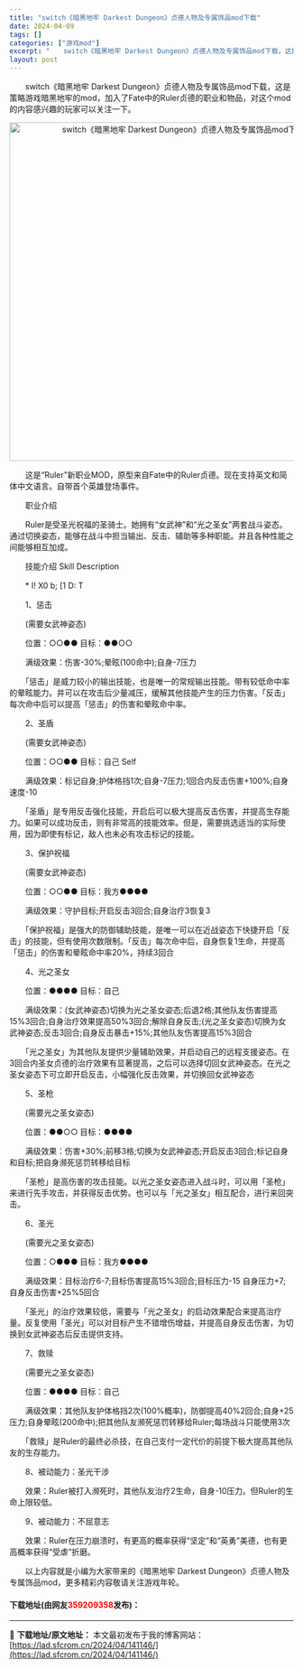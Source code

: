 ```yaml
---
title: "switch《暗黑地牢 Darkest Dungeon》贞德人物及专属饰品mod下载"
date: 2024-04-09
tags: []
categories: ["游戏mod"]
excerpt: "　　switch《暗黑地牢 Darkest Dungeon》贞德人物及专属饰品mod下载，这是策略游戏暗黑地牢的mod，加入了Fate中的Ruler贞德的职业和物品，对这个mod的内容感兴趣的玩家可以关注一下。 　　这是&ldquo;Ruler&rdquo;新职业MOD，原型来自Fate中的Rule&hellip;"
layout: post
---
```


 <p>　　switch《暗黑地牢 Darkest Dungeon》贞德人物及专属饰品mod下载，这是策略游戏暗黑地牢的mod，加入了Fate中的Ruler贞德的职业和物品，对这个mod的内容感兴趣的玩家可以关注一下。</p> <p align="center"><img align="" border="0" src="https://lad.sfcrom.cn/wp-content/uploads/2024/04/20240409_661503088e741.webp" width="600" alt="switch《暗黑地牢 Darkest Dungeon》贞德人物及专属饰品mod下载" /></p> <p>　　这是&ldquo;Ruler&rdquo;新职业MOD，原型来自Fate中的Ruler贞德。现在支持英文和简体中文语言。自带首个英雄登场事件。</p> <p>　　职业介绍</p> <p>　　Ruler是受圣光祝福的圣骑士。她拥有&ldquo;女武神&rdquo;和&ldquo;光之圣女&rdquo;两套战斗姿态。通过切换姿态，能够在战斗中担当输出、反击、辅助等多种职能。并且各种性能之间能够相互加成。</p> <p>　　技能介绍 Skill Description</p> <p>　　* I! X0 b; [1 D: T</p> <p>　　1、惩击</p> <p>　　(需要女武神姿态)</p> <p>　　位置：○○●● 目标：●●○○</p> <p>　　满级效果：伤害-30%;晕眩(100命中);自身-7压力</p> <p>　　「惩击」是威力较小的输出技能，也是唯一的常规输出技能。带有较低命中率的晕眩能力。并可以在攻击后少量减压，缓解其他技能产生的压力伤害。「反击」每次命中后可以提高「惩击」的伤害和晕眩命中率。</p> <p>　　2、圣盾</p> <p>　　(需要女武神姿态)</p> <p>　　位置：○○●● 目标：自己 Self</p> <p>　　满级效果：标记自身;护体格挡1次;自身-7压力;1回合内反击伤害+100%;自身速度-10</p> <p>　　「圣盾」是专用反击强化技能，开启后可以极大提高反击伤害，并提高生存能力。如果可以成功反击，则有非常高的技能效率。但是，需要挑选适当的实际使用，因为即使有标记，敌人也未必有攻击标记的技能。</p> <p>　　3、保护祝福</p> <p>　　(需要女武神姿态)</p> <p>　　位置：○○●● 目标：我方●●●●</p> <p>　　满级效果：守护目标;开启反击3回合;自身治疗3恢复3</p> <p>　　「保护祝福」是强大的防御辅助技能，是唯一可以在近战姿态下快捷开启「反击」的技能，但有使用次数限制。「反击」每次命中后，自身恢复1生命，并提高「惩击」的伤害和晕眩命中率20%，持续3回合</p> <p>　　4、光之圣女</p> <p>　　位置：●●●● 目标：自己</p> <p>　　满级效果：(女武神姿态)切换为光之圣女姿态;后退2格;其他队友伤害提高15%3回合;自身治疗效果提高50%3回合;解除自身反击;(光之圣女姿态)切换为女武神姿态;反击3回合;自身反击暴击+15%;其他队友伤害提高15%3回合</p> <p>　　「光之圣女」为其他队友提供少量辅助效果，并启动自己的远程支援姿态。在3回合内圣女贞德的治疗效果有显著提高，之后可以选择切回女武神姿态。在光之圣女姿态下可立即开启反击，小幅强化反击效果，并切换回女武神姿态</p> <p>　　5、圣枪</p> <p>　　(需要光之圣女姿态)</p> <p>　　位置：●●○○ 目标：●●●●</p> <p>　　满级效果：伤害+30%;前移3格;切换为女武神姿态;开启反击3回合;标记自身和目标;把自身濒死惩罚转移给目标</p> <p>　　「圣枪」是高伤害的攻击技能。以光之圣女姿态进入战斗时，可以用「圣枪」来进行先手攻击，并获得反击优势。也可以与「光之圣女」相互配合，进行来回突击。</p> <p>　　6、圣光</p> <p>　　(需要光之圣女姿态)</p> <p>　　位置：○●●● 目标：我方●●●●</p> <p>　　满级效果：目标治疗6-7;目标伤害提高15%3回合;目标压力-15 自身压力+7;自身反击伤害+25%5回合</p> <p>　　「圣光」的治疗效果较低，需要与「光之圣女」的启动效果配合来提高治疗量。反复使用「圣光」可以对目标产生不错增伤增益，并提高自身反击伤害，为切换到女武神姿态后反击提供支持。</p> <p>　　7、救赎</p> <p>　　(需要光之圣女姿态)</p> <p>　　位置：●●●● 目标：自己</p> <p>　　满级效果：其他队友护体格挡2次(100%概率)，防御提高40%2回合;自身+25压力;自身晕眩(200命中);把其他队友濒死惩罚转移给Ruler;每场战斗只能使用3次</p> <p>　　「救赎」是Ruler的最终必杀技，在自己支付一定代价的前提下极大提高其他队友的生存能力。</p> <p>　　8、被动能力：圣光干涉</p> <p>　　效果：Ruler被打入濒死时，其他队友治疗2生命，自身-10压力。但Ruler的生命上限较低。</p> <p>　　9、被动能力：不屈意志</p> <p>　　效果：Ruler在压力崩溃时，有更高的概率获得&ldquo;坚定&rdquo;和&ldquo;英勇&rdquo;美德，也有更高概率获得&ldquo;受虐&rdquo;折磨。</p> <p>　　以上内容就是小编为大家带来的《暗黑地牢 Darkest Dungeon》贞德人物及专属饰品mod，更多精彩内容敬请关注游戏年轮。</p> <p><h4>下载地址(由网友<font color="red">359209358</font>发布)：</h4></p> 

---
📖 **下载地址/原文地址：** 本文最初发布于我的博客网站：[https://lad.sfcrom.cn/2024/04/141146/](https://lad.sfcrom.cn/2024/04/141146/)
